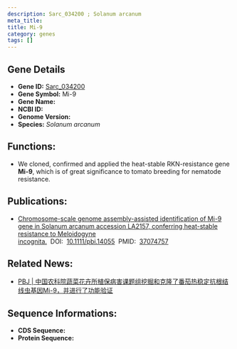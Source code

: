 ```yaml
---
description: Sarc_034200 ; Solanum arcanum
meta_title:
title: Mi-9
category: genes
tags: []
---
```


## Gene Details
- **Gene ID:**	[Sarc_034200](Sarc_034200)
- **Gene Symbol:** Mi-9
- **Gene Name:** 
- **NCBI ID:** [](https://www.ncbi.nlm.nih.gov/gene/?term=)
- **Genome Version:** []()
- **Species:** *Solanum arcanum*

## Functions:
   - We cloned, confirmed and applied the heat-stable RKN-resistance gene **Mi-9**, which is of great significance to tomato breeding for nematode resistance.

## Publications:
   - [Chromosome-scale genome assembly-assisted identification of Mi-9 gene in Solanum arcanum accession LA2157, conferring heat-stable resistance to Meloidogyne incognita.]( https://onlinelibrary.wiley.com/doi/10.1111/pbi.14055)&nbsp;&nbsp;DOI:&nbsp;&nbsp;[10.1111/pbi.14055](https://onlinelibrary.wiley.com/doi/10.1111/pbi.14055)&nbsp;&nbsp;PMID:&nbsp;&nbsp;[37074757](https://pubmed.ncbi.nlm.nih.gov/37074757/)

## Related News:
   - [PBJ | 中国农科院蔬菜花卉所植保病害课题组挖掘和克隆了番茄热稳定抗根结线虫基因Mi-9，并进行了功能验证](https://mp.weixin.qq.com/s/Fz6hA9fBDIc_RkiUUE0bAg)

## Sequence Informations:
- **CDS Sequence:**
- **Protein Sequence:**
